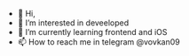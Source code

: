 - 👋 Hi,
- 👀 I’m interested in  deveeloped
- 🌱 I’m currently learning frontend and iOS
- 📫 How to reach me in telegram @vovkan09

<!---
vovkan09/vovkan09 is a ✨ special ✨ repository because its `README.md` (this file) appears on your GitHub profile.
You can click the Preview link to take a look at your changes.
--->

